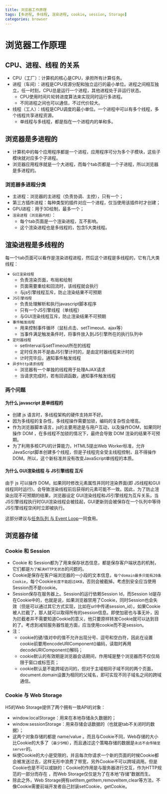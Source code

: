 ```yaml
---
title: 浏览器工作原理
tags: [多进程, 多线程, 渲染进程, cookie, session, Storage]
categories: browser
---
```


# 浏览器工作原理

## CPU、进程、线程 的关系
- CPU（工厂）：计算机的核心是CPU，承担所有计算任务。
- 进程（车间）：进程是CPU资源分配和独立运行的最小单位。进程之间相互独立，任一时刻，CPU总是运行一个进程，其他进程处于非运行状态。
    - CPU使用时间片轮转进度算法来实现同时运行多进程。
    - 不同进程之间也可以通信，不过代价较大。
- 线程（工人）：线程是CPU调度的最小单位。一个进程中可以有多个线程，多个线程共享进程资源。
    - 单线程与多线程，都是指在一个进程内的单和多。

## 浏览器是多进程的

- 计算机中的每个应用程序都是一个进程，应用程序可分为多个子模块，这些子模块就对应多个子进程。
- 浏览器应用程序就是一个大进程，而每个tab页都是一个子进程，所以浏览器是多进程的。

### 浏览器多进程分类
- 主进程：浏览器的主进程（负责协调、主控），只有一个；
- 第三方插件进程：每种类型的插件对应一个进程，仅当使用该插件时才创建；
- GPU进程：用于3D绘制，最多一个；
- `渲染进程（浏览器内核）`：
    - 每个tab页面是一个渲染进程，互不影响。
    - 这个渲染进程也是多线程的，包含5大类线程。

## 渲染进程是多线程的

每一个tab页面可以看作是渲染进程进程，然后这个进程是多线程的，它有几大类线程：
- `GUI渲染线程`
    - 负责渲染页面，布局和绘制
    - 页面需要重绘和回流时，该线程就会执行
    - 与js引擎线程互斥，防止渲染结果不可预期
- `JS引擎线程`
    - 负责处理解析和执行javascript脚本程序
    - 只有一个JS引擎线程（单线程）
    - 与GUI渲染线程互斥，防止渲染结果不可预期
- `事件触发线程`
    - 用来控制事件循环（鼠标点击、setTimeout、ajax等）
    - 当事件满足触发条件时，将事件放入到JS引擎所在的执行队列中
- `定时器线程`
    - setInterval与setTimeout所在的线程
    - 定时任务并不是由JS引擎计时的，是由定时器线程来计时的
    - 计时完毕后，通知事件触发线程
- `异步http请求线程`
    - 浏览器有一个单独的线程用于处理AJAX请求
    - 当请求完成时，若有回调函数，通知事件触发线程

### 两个问题

#### 为什么 javascript 是单线程的
- 创建 js 语言时，多线程架构的硬件支持并不好。
- 因为多线程的复杂性，多线程操作需要加锁，编码的复杂性会增高。
- 作为浏览器脚本语言，js的主要用途是与用户互动，以及操作DOM，如果同时操作 DOM ，在多线程不加锁的情况下，最终会导致 DOM 渲染的结果不可预期。
- 为了利用多核CPU的计算能力，HTML5提出Web Worker标准，允许JavaScript脚本创建多个线程，但是子线程完全受主线程控制，且不得操作DOM。所以，这个新标准并没有改变JavaScript单线程的本质。

#### 为什么 GUI渲染线程 与 JS引擎线程 互斥
由于 js 可以操作 DOM，如果同时修改元素属性并同时渲染界面(即 JS线程和GUI线程同时运行)，会导致渲染线程前后获得的元素可能不一致。因此，为了防止渲染出现不可预期的结果，浏览器设定 GUI渲染线程和JS引擎线程为互斥关系，当JS引擎线程执行时GUI渲染线程会被挂起，GUI更新则会被保存在一个队列中等待JS引擎线程空闲时立即被执行。

这部分建议与[任务队列 与 Event Loop](/Question-Bank/execution/event-loop.md)一同食用。

## 浏览器存储

### Cookie 和 Session
- Cookie 和 Session都为了用来保存状态信息，都是保存客户端状态的机制，它们都是`为了解决HTTP无状态`的问题的。
- Cookie是保存在客户端浏览器的一小段的文本信息，`每个domain最多只能有20条Cookie`，每个Cookie`长度不能超过4KB`，否则会被截掉。考虑到安全应当使用Session而不是cookie。
- Session保存在服务器上。Session的运行依赖Session Id，而Session Id是存在Cookie中的，也就是说，如果浏览器禁用了Cookie，同时Session也会失效（但是可以通过其它方式实现，比如在url中传递session_id）。如果Cookie被人拦截了，那人就可以取得所有的session信息。即使加密也与事无补，因为拦截者并不需要知道Cookie的意义，他只要原样转发Cookie就可以达到目的了。考虑到减轻服务器性能方面，应当使用cookie而不是session。
- 注：
    - cookie的键/值对中的值不允许出现分号、逗号和空白符，因此在设置cookie前要用encodeURIComponent()编码，读取时再用decodeURIComponent()解码；
    - cookie默认的有效期是浏览器会话期间，作用域是整个浏览器而不仅仅局限于窗口或标签页；
    - cookie默认是不能跨域访问的，但对于主域相同子域不同的两个页面，document.domain设置为相同的父域名，即可实现不同子域名之间的跨域通信。

### Cookie 与 Web Storage
H5的Web Storage提供了两个拥有一致API的对象：
- window.localStorage：用来在本地存储永久数据的；
- window.sessionStorage：用来存储会话数据的（也就是tab不关闭时的数据）；
- 这两个对象存储的都是 name/value 。而且与Cookie不同，Web存储的大小比Cookie的大多了（`最少5MB`），而且通过这个策略存储的数据是`永远不会传输至server`的。
- 纵使Cookie的大小是受限的，并且每次你请求一个新的页面的时候Cookie都会被发送过去，这样无形中浪费了带宽，另外Cookie不可以跨域调用。但是Cookie也是不可以或缺的：Cookie的作用是与服务器进行交互，作为HTTP规范的一部分而存在 ，而Web Storage仅仅是为了在本地“存储”数据而生。
- 除此之外，Web Storage拥有setItem,getItem,removeItem,clear等方法，不像Cookie需要前端开发者自己封装setCookie，getCookie。

